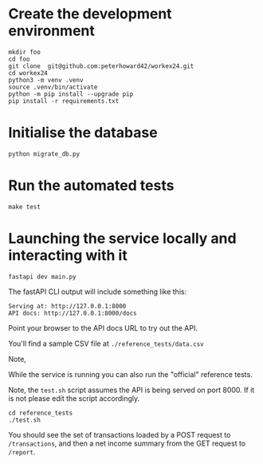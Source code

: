 # Create the development environment

```
mkdir foo
cd foo
git clone  git@github.com:peterhoward42/workex24.git
cd workex24
python3 -m venv .venv
source .venv/bin/activate
python -m pip install --upgrade pip
pip install -r requirements.txt

```

# Initialise the database

```
python migrate_db.py
```

# Run the automated tests   

```
make test
```

# Launching the service locally and interacting with it

```
fastapi dev main.py
```

The fastAPI CLI output will include something like this:

```
Serving at: http://127.0.0.1:8000
API docs: http://127.0.0.1:8000/docs
```

Point your browser to the API docs URL to try out the API.

You'll find a sample CSV file at `./reference_tests/data.csv`

Note,

While the service is running you can also run the "official" reference 
tests.

Note, the `test.sh` script assumes the API is being served on port 8000. If it is not please edit the script accordingly.

```
cd reference_tests
./test.sh
```

You should see the set of transactions loaded by a POST request 
to `/transactions`, and then a net income summary from the GET request
to `/report`.